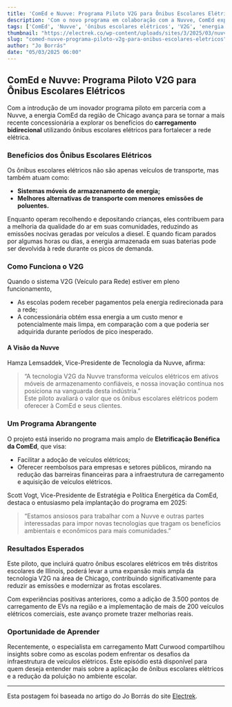 ```yaml
---
title: 'ComEd e Nuvve: Programa Piloto V2G para Ônibus Escolares Elétricos'
description: 'Com o novo programa em colaboração com a Nuvve, ComEd explora como ônibus escolares elétricos podem apoiar a rede elétrica.'
tags: ['ComEd', 'Nuvve', 'ônibus escolares elétricos', 'V2G', 'energia renovável']
thumbnail: "https://electrek.co/wp-content/uploads/sites/3/2025/03/nuvve_MAIN.jpg?quality=82&strip=all&w=1400"
slug: "comed-nuvve-programa-piloto-v2g-para-onibus-escolares-eletricos"
author: "Jo Borrás"
date: "05/03/2025 06:00"
---
```


## ComEd e Nuvve: Programa Piloto V2G para Ônibus Escolares Elétricos

Com a introdução de um inovador programa piloto em parceria com a Nuvve, a energia ComEd da região de Chicago avança para se tornar a mais recente concessionária a explorar os benefícios do **carregamento bidirecional** utilizando ônibus escolares elétricos para fortalecer a rede elétrica.

### Benefícios dos Ônibus Escolares Elétricos
Os ônibus escolares elétricos não são apenas veículos de transporte, mas também atuam como:
- **Sistemas móveis de armazenamento de energia;**
- **Melhores alternativas de transporte com menores emissões de poluentes.**

Enquanto operam recolhendo e depositando crianças, eles contribuem para a melhoria da qualidade do ar em suas comunidades, reduzindo as emissões nocivas geradas por veículos a diesel. E quando ficam parados por algumas horas ou dias,
 a energia armazenada em suas baterias pode ser devolvida à rede durante os picos de demanda.

### Como Funciona o V2G
Quando o sistema V2G (Veículo para Rede) estiver em pleno funcionamento,
 - As escolas podem receber pagamentos pela energia redirecionada para a rede;
 - A concessionária obtém essa energia a um custo menor e potencialmente mais limpa, em comparação com a que poderia ser adquirida durante períodos de pico inesperado.

#### A Visão da Nuvve
Hamza Lemsaddek, Vice-Presidente de Tecnologia da Nuvve, afirma:  
> “A tecnologia V2G da Nuvve transforma veículos elétricos em ativos móveis de armazenamento confiáveis, e nossa inovação contínua nos posiciona na vanguarda desta indústria.”  
Este piloto avaliará o valor que os ônibus escolares elétricos podem oferecer à ComEd e seus clientes.

### Um Programa Abrangente
O projeto está inserido no programa mais amplo de **Eletrificação Benéfica da ComEd**, que visa:
- Facilitar a adoção de veículos elétricos;
- Oferecer reembolsos para empresas e setores públicos, mirando na redução das barreiras financeiras para a infraestrutura de carregamento e aquisição de veículos elétricos.

Scott Vogt, Vice-Presidente de Estratégia e Política Energética da ComEd, destaca o entusiasmo pela implantação do programa em 2025:
> “Estamos ansiosos para trabalhar com a Nuvve e outras partes interessadas para impor novas tecnologias que tragam os benefícios ambientais e econômicos para mais comunidades.”

### Resultados Esperados
Este piloto, que incluirá quatro ônibus escolares elétricos em três distritos escolares de Illinois, poderá levar a uma expansão mais ampla da tecnologia V2G na área de Chicago, contribuindo significativamente para reduzir as emissões e modernizar as frotas escolares.

Com experiências positivas anteriores, como a adição de 3.500 pontos de carregamento de EVs na região e a implementação de mais de 200 veículos elétricos comerciais, este avanço promete trazer melhorias reais.

### Oportunidade de Aprender
Recentemente, o especialista em carregamento Matt Curwood compartilhou insights sobre como as escolas podem enfrentar os desafios da infraestrutura de veículos elétricos. Este episódio está disponível para quem deseja entender mais sobre a aplicação de ônibus escolares elétricos e a redução da poluição no ambiente escolar.

--- 
Esta postagem foi baseada no artigo do Jo Borrás do site [Electrek](https://electrek.co/2025/03/04/comed-nuvve-set-to-launch-v2g-pilot-program-for-electric-school-buses/).